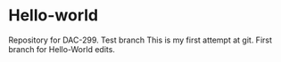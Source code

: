 # Hello-world
Repository for DAC-299.
Test branch
This is my first attempt at git.
First branch for Hello-World edits.
